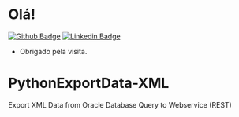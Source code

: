 # Olá!

[![Github Badge](https://img.shields.io/badge/-Github-000?style=flat-square&logo=Github&logoColor=white&link=https://github.com/szarca)](https://github.com/szarca) [![Linkedin Badge](https://img.shields.io/badge/-LinkedIn-blue?style=flat-square&logo=Linkedin&logoColor=white&link=https://www.linkedin.com/in/andrecavalcante-com/)](https://www.linkedin.com/in/andrecavalcante-com/)

- Obrigado pela visita.

# PythonExportData-XML
Export XML Data from Oracle Database Query to Webservice (REST)
